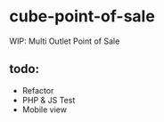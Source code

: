 # cube-point-of-sale
WIP: Multi Outlet Point of Sale

## todo:
- Refactor
- PHP & JS Test
- Mobile view
